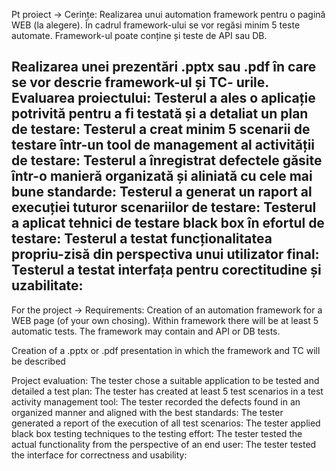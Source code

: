 Pt proiect -> Cerințe:
Realizarea unui automation framework pentru o pagină WEB (la alegere). În cadrul
framework-ului se vor regăsi minim 5 teste automate. Framework-ul poate conține
și teste de API sau DB.

Realizarea unei prezentări .pptx sau .pdf în care se vor descrie framework-ul și TC-
urile.
Evaluarea proiectului:
Testerul a ales o aplicație potrivită pentru a fi testată și a detaliat un plan de testare:
Testerul a creat minim 5 scenarii de testare într-un tool de management al activității de testare:
Testerul a înregistrat defectele găsite într-o manieră organizată și aliniată cu cele mai bune
standarde:
Testerul a generat un raport al execuției tuturor scenariilor de testare:
Testerul a aplicat tehnici de testare black box în efortul de testare:
Testerul a testat funcționalitatea propriu-zisă din perspectiva unui utilizator final:
Testerul a testat interfața pentru corectitudine și uzabilitate:
-----------------
For the project -> Requirements:
Creation of an automation framework for a WEB page (of your own chosing). Within
framework there will be at least 5 automatic tests. The framework may contain
and API or DB tests.

Creation of a .pptx or .pdf presentation in which the framework and TC will be described

Project evaluation:
The tester chose a suitable application to be tested and detailed a test plan:
The tester has created at least 5 test scenarios in a test activity management tool:
The tester recorded the defects found in an organized manner and aligned with the best
standards:
The tester generated a report of the execution of all test scenarios:
The tester applied black box testing techniques to the testing effort:
The tester tested the actual functionality from the perspective of an end user:
The tester tested the interface for correctness and usability:
